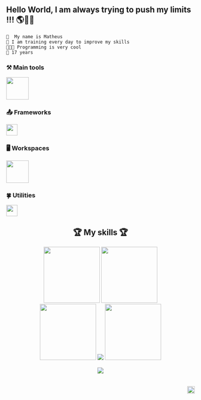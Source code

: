 
## Hello World, I am always trying to push my limits !!! 🌎👋🏼

<div width="100">
        
    👤  My name is Matheus
    💪 I am training every day to improve my skills
    👨🏽‍💻 Programming is very cool
    📆 17 years
           
  </div>
  

### ⚒️ Main tools
<a href="https://skillicons.dev">
    <img src="https://skillicons.dev/icons?i=html,css,js,php,cpp,cs,java,arduino,mysql,sqlite,mongodb&perline=6" height="60"/>
</a>


### 📤 Frameworks
<a href="https://skillicons.dev">
    <img src="https://skillicons.dev/icons?i=bootstrap,tailwind,nodejs,dotnet,react&perline=6" height="30"/>
</a>


### 🖥️ Workspaces
<a href="https://skillicons.dev">
    <img src="https://skillicons.dev/icons?i=git,vscode,visualstudio,sublime,replit,vercel,eclipse,unity&perline=6" height="60"/>
</a>


### 🍀 Utilities
<a href="https://skillicons.dev">
    <img src="https://skillicons.dev/icons?i=linux,mint,windows,github,figma&perline=6" height="30"/>
</a>


<div align="center">
<h2>🏆  My skills  🏆</h2>

<img height="150em" src="https://github-readme-stats.vercel.app/api?username=MathFerreiraDev&theme=tokyonight&show_icons=true">
<img height="150em" src="https://github-readme-stats.vercel.app/api/top-langs/?username=MathFerreiraDev&theme=tokyonight&hide_border=false&include_all_commits=false&count_private=false&layout=compact"><br>
<img height="150em" src="https://www.fightersgeneration.com/characters/dio-standing2.gif">
<img src="https://streak-stats.demolab.com?user=MathFerreiraDev&theme=gotham&locale=pt_BR&date_format=j%20M%5B%20Y%5D&mode=weekly&border=315612&background=000000">
<img height="150em" src="https://art.ngfiles.com/comments/129000/iu_129688_8024736.gif">
</div>

<br>

<div align="center">
  <img align="center" margin="2" src="https://github-profile-trophy.vercel.app/?username=MathFerreiraDev&column=7&margin-w=10&margin-h=15&theme=gruvbox&no-frame=true&title=-Experience">
</div>

<br>
<br>

<img height="20" align="right" src="https://komarev.com/ghpvc/?username=MathFerreiraDev">
